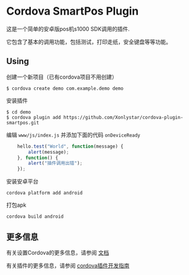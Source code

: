 # Cordova SmartPos Plugin

这是一个简单的安卓版pos机s1000 SDK调用的插件.

它包含了基本的调用功能，包括测试，打印走纸，安全键盘等等功能。

## Using

创建一个新项目（已有cordova项目不用创建）

    $ cordova create demo com.example.demo demo
    
安装插件

    $ cd demo
    $ cordova plugin add https://github.com/Xonlystar/cordova-plugin-smartpos.git
    

编辑 `www/js/index.js` 并添加下面的代码 `onDeviceReady`

```js
    hello.test("World", function(message) {
        alert(message);
    }, function() {
        alert("插件调用出错");
    });
```

安装安卓平台

    cordova platform add android
    
打包apk

    cordova build android

## 更多信息

有关设置Cordova的更多信息，请参阅 [文档](http://cordova.apache.org/docs/en/latest/guide/cli/index.html)

有关插件的更多信息，请参阅 [cordova插件开发指南](http://cordova.apache.org/docs/en/latest/guide/hybrid/plugins/index.html)
